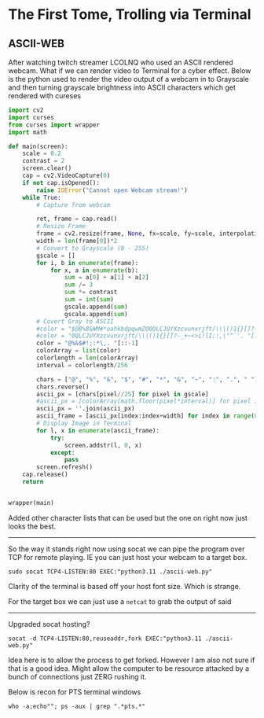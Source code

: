 # The First Tome, Trolling via Terminal

## ASCII-WEB

After watching twitch streamer LCOLNQ who used an ASCII rendered webcam. What if we can render video to Terminal for a cyber effect. Below is the python used to render the video output of a webcam in to Grayscale and then turning grayscale brightness into ASCII characters which get rendered with cureses

```python
import cv2
import curses
from curses import wrapper
import math

def main(screen):
    scale = 0.2    
    contrast = 2
    screen.clear()
    cap = cv2.VideoCapture(0)
    if not cap.isOpened():
        raise IOError("Cannot open Webcam stream!")
    while True:
        # Capture from webcam

        ret, frame = cap.read()
        # Resize Frame
        frame = cv2.resize(frame, None, fx=scale, fy=scale, interpolation=cv2.INTER_AREA)
        width = len(frame[0])*2
        # Convert to Grayscale (0 - 255)
        gscale = []
        for i, b in enumerate(frame):
            for x, a in enumerate(b):
                sum = a[0] + a[1] + a[2] 
                sum /= 3
                sum *= contrast
                sum = int(sum)
                gscale.append(sum)
                gscale.append(sum)
        # Covert Gray to ASCII
        #color = "$@B%8&WM#*oahkbdpqwmZO0QLCJUYXzcvunxrjft/\\|()1{}[]?-_+~<>i!lI;:,\"^`'."[::-1]
        #color = "0QLCJUYXzcvunxrjft/\\|()1{}[]?-_+~<>i!lI;:,\"^`'. "[::-1]
        color = "@%&$#!;:*\,. "[::-1]
        colorArray = list(color)
        colorlength = len(colorArray)
        interval = colorlength/256

        chars = ["@", "%", "&", "$", "#", "*", "&", "~", ":", ".", " "]
        chars.reverse()
        ascii_px = [chars[pixel//25] for pixel in gscale]
        #ascii_px = [colorArray[math.floor(pixel*interval)] for pixel in gscale]
        ascii_px = ''.join(ascii_px)
        ascii_frame = [ascii_px[index:index+width] for index in range(0, len(ascii_px), width)]
        # Display Image in Terminal
        for l, x in enumerate(ascii_frame):
            try:
                screen.addstr(l, 0, x)
            except:
                pass
        screen.refresh()
    cap.release()
    return


wrapper(main)

```

Added other character lists that can be used but the one on right now just looks the best.

--- 

So the way it stands right now using socat we can pipe the program over TCP for remote playing. IE you can just host your webcam to a target box.

```shell
sudo socat TCP4-LISTEN:80 EXEC:"python3.11 ./ascii-web.py"
```

Clarity of the terminal is based off your host font size. Which is strange.  



For the target box we can just use a `netcat` to grab the output of said 


---

Upgraded socat hosting?

```shell
socat -d TCP4-LISTEN:80,reuseaddr,fork EXEC:"python3.11 ./ascii-web.py"
```

Idea here is to allow the process to get forked. However I am also not sure if that is a good idea. Might allow the computer to be resource attacked by a bunch of connections just ZERG rushing it.

Below is recon for PTS terminal windows 
```shell
who -a;echo""; ps -aux | grep ".*pts.*"
```

